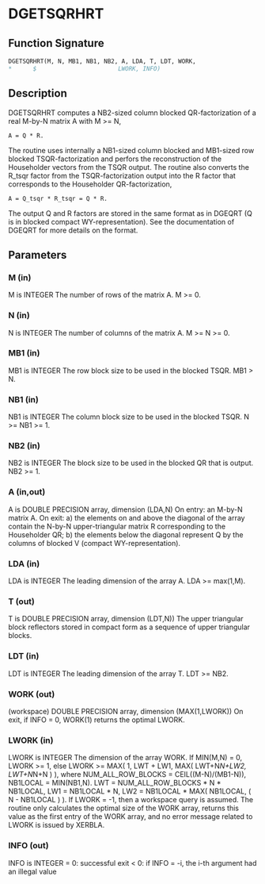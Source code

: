 # DGETSQRHRT

## Function Signature

```fortran
DGETSQRHRT(M, N, MB1, NB1, NB2, A, LDA, T, LDT, WORK,
*      $                       LWORK, INFO)
```

## Description


 DGETSQRHRT computes a NB2-sized column blocked QR-factorization
 of a real M-by-N matrix A with M >= N,

    A = Q * R.

 The routine uses internally a NB1-sized column blocked and MB1-sized
 row blocked TSQR-factorization and perfors the reconstruction
 of the Householder vectors from the TSQR output. The routine also
 converts the R_tsqr factor from the TSQR-factorization output into
 the R factor that corresponds to the Householder QR-factorization,

    A = Q_tsqr * R_tsqr = Q * R.

 The output Q and R factors are stored in the same format as in DGEQRT
 (Q is in blocked compact WY-representation). See the documentation
 of DGEQRT for more details on the format.

## Parameters

### M (in)

M is INTEGER The number of rows of the matrix A. M >= 0.

### N (in)

N is INTEGER The number of columns of the matrix A. M >= N >= 0.

### MB1 (in)

MB1 is INTEGER The row block size to be used in the blocked TSQR. MB1 > N.

### NB1 (in)

NB1 is INTEGER The column block size to be used in the blocked TSQR. N >= NB1 >= 1.

### NB2 (in)

NB2 is INTEGER The block size to be used in the blocked QR that is output. NB2 >= 1.

### A (in,out)

A is DOUBLE PRECISION array, dimension (LDA,N) On entry: an M-by-N matrix A. On exit: a) the elements on and above the diagonal of the array contain the N-by-N upper-triangular matrix R corresponding to the Householder QR; b) the elements below the diagonal represent Q by the columns of blocked V (compact WY-representation).

### LDA (in)

LDA is INTEGER The leading dimension of the array A. LDA >= max(1,M).

### T (out)

T is DOUBLE PRECISION array, dimension (LDT,N)) The upper triangular block reflectors stored in compact form as a sequence of upper triangular blocks.

### LDT (in)

LDT is INTEGER The leading dimension of the array T. LDT >= NB2.

### WORK (out)

(workspace) DOUBLE PRECISION array, dimension (MAX(1,LWORK)) On exit, if INFO = 0, WORK(1) returns the optimal LWORK.

### LWORK (in)

LWORK is INTEGER The dimension of the array WORK. If MIN(M,N) = 0, LWORK >= 1, else LWORK >= MAX( 1, LWT + LW1, MAX( LWT+N*N+LW2, LWT+N*N+N ) ), where NUM_ALL_ROW_BLOCKS = CEIL((M-N)/(MB1-N)), NB1LOCAL = MIN(NB1,N). LWT = NUM_ALL_ROW_BLOCKS * N * NB1LOCAL, LW1 = NB1LOCAL * N, LW2 = NB1LOCAL * MAX( NB1LOCAL, ( N - NB1LOCAL ) ). If LWORK = -1, then a workspace query is assumed. The routine only calculates the optimal size of the WORK array, returns this value as the first entry of the WORK array, and no error message related to LWORK is issued by XERBLA.

### INFO (out)

INFO is INTEGER = 0: successful exit < 0: if INFO = -i, the i-th argument had an illegal value

